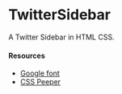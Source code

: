 # TwitterSidebar
A Twitter Sidebar in HTML CSS.

#### Resources
- [Google font](https://fonts.google.com/specimen/Work+Sans)
- [CSS Peeper](https://chrome.google.com/webstore/detail/css-peeper/mbnbehikldjhnfehhnaidhjhoofhpehk?hl=en )